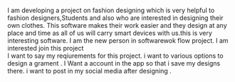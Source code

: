 I am developing a project on fashion designing which is very helpful to fashion designers,Students and also who are interested in designing their own clothes.
This software makes their work easier and they design at any place and time as all of us will carry smart devices with us.this is very interesting software.
I am the new person in softwarewok flow project.
I am interested join this project  
I want to say my reqiurements for this project.
i want to various options to design a grament .
I Want a account in the app so that i save my designs there.
i want to post in my social media after designing .
